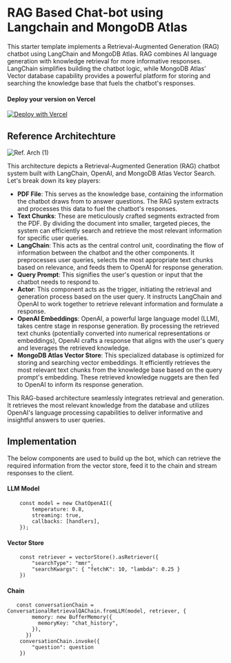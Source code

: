 
# RAG Based Chat-bot using Langchain and MongoDB Atlas
This starter template implements a Retrieval-Augmented Generation (RAG) chatbot using LangChain and MongoDB Atlas. RAG combines AI language generation with knowledge retrieval for more informative responses. LangChain simplifies building the chatbot logic, while MongoDB Atlas' Vector database capability provides a powerful platform for storing and searching the knowledge base that fuels the chatbot's responses.

#### Deploy your version on Vercel               
[![Deploy with Vercel](https://vercel.com/button)](https://vercel.com/new/clone?repository-url=https%3A%2F%2Fgithub.com%2FutsavMongoDB%2FMongoDB-RAG-NextJS&env=OPENAI_API_KEY,MONGODB_URI&demo-title=RAG%20with%20MongoDB%20Atlas%20and%20OpenAI&demo-url=https%3A%2F%2Fmonogodb-rag.vercel.app%2F&integration-ids=oac_jnzmjqM10gllKmSrG0SGrHOH)


## Reference Architechture 

![Ref. Arch (1)](https://github.com/utsavMongoDB/MongoDB-RAG-NextJS/assets/114057324/35caff96-0d7a-447c-95a7-b96910528b48)


This architecture depicts a Retrieval-Augmented Generation (RAG) chatbot system built with LangChain, OpenAI, and MongoDB Atlas Vector Search. Let's break down its key players:

- **PDF File**: This serves as the knowledge base, containing the information the chatbot draws from to answer questions. The RAG system extracts and processes this data to fuel the chatbot's responses.
- **Text Chunks**: These are meticulously crafted segments extracted from the PDF. By dividing the document into smaller, targeted pieces, the system can efficiently search and retrieve the most relevant information for specific user queries.
- **LangChain**: This acts as the central control unit, coordinating the flow of information between the chatbot and the other components. It preprocesses user queries, selects the most appropriate text chunks based on relevance, and feeds them to OpenAI for response generation.
- **Query Prompt**: This signifies the user's question or input that the chatbot needs to respond to.
- **Actor**: This component acts as the trigger, initiating the retrieval and generation process based on the user query. It instructs LangChain and OpenAI to work together to retrieve relevant information and formulate a response.
- **OpenAI Embeddings**: OpenAI, a powerful large language model (LLM), takes centre stage in response generation. By processing the retrieved text chunks (potentially converted into numerical representations or embeddings), OpenAI crafts a response that aligns with the user's query and leverages the retrieved knowledge.
- **MongoDB Atlas Vector Store**: This specialized database is optimized for storing and searching vector embeddings. It efficiently retrieves the most relevant text chunks from the knowledge base based on the query prompt's embedding. These retrieved knowledge nuggets are then fed to OpenAI to inform its response generation.


This RAG-based architecture seamlessly integrates retrieval and generation. It retrieves the most relevant knowledge from the database and utilizes OpenAI's language processing capabilities to deliver informative and insightful answers to user queries.


## Implementation 

The below components are used to build up the bot, which can retrieve the required information from the vector store, feed it to the chain and stream responses to the client.

#### LLM Model 

        const model = new ChatOpenAI({
            temperature: 0.8,
            streaming: true,
            callbacks: [handlers],
        });


#### Vector Store

        const retriever = vectorStore().asRetriever({ 
            "searchType": "mmr", 
            "searchKwargs": { "fetchK": 10, "lambda": 0.25 } 
        })

#### Chain

       const conversationChain = ConversationalRetrievalQAChain.fromLLM(model, retriever, {
            memory: new BufferMemory({
              memoryKey: "chat_history",
            }),
          })
        conversationChain.invoke({
            "question": question
        })
